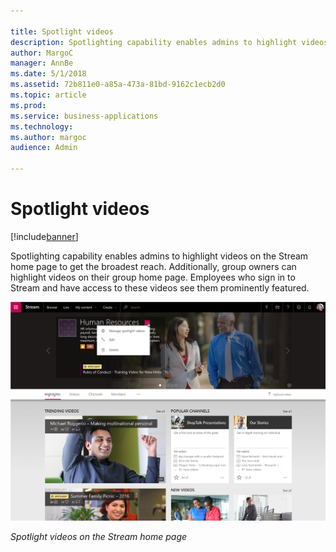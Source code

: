 ```yaml
---

title: Spotlight videos
description: Spotlighting capability enables admins to highlight videos on the Stream home page to get the broadest reach.
author: MargoC
manager: AnnBe
ms.date: 5/1/2018
ms.assetid: 72b811e0-a85a-473a-81bd-9162c1ecb2d0
ms.topic: article
ms.prod: 
ms.service: business-applications
ms.technology: 
ms.author: margoc
audience: Admin

---
```

# Spotlight videos

[!include[banner](../../../includes/banner.md)]


Spotlighting capability enables admins to highlight videos on the Stream home
page to get the broadest reach. Additionally, group owners can highlight videos
on their group home page. Employees who sign in to Stream and have access to
these videos see them prominently featured.

![Spotlight videos on the Stream home page](media/spotlight-videos-1.png "Spotlight videos on the Stream home page")

*Spotlight videos on the Stream home page*
